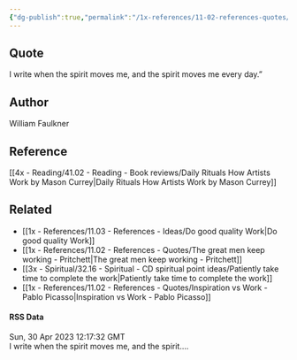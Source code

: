 ```yaml
---
{"dg-publish":true,"permalink":"/1x-references/11-02-references-quotes/i-write-when-the-spirit-moves-me-william-faulkner/","title":"structure note","dgShowBacklinks":false}
---
```



## Quote
I write when the spirit moves me, and the spirit moves me every day.”

## Author
William Faulkner

## Reference
[[4x - Reading/41.02 - Reading - Book reviews/Daily Rituals How Artists Work by Mason Currey\|Daily Rituals How Artists Work by Mason Currey]]

## Related
- [[1x - References/11.03 - References - Ideas/Do good quality Work\|Do good quality Work]]
- [[1x - References/11.02 - References - Quotes/The great men keep working - Pritchett\|The great men keep working - Pritchett]]
- [[3x - Spiritual/32.16 - Spiritual - CD spiritual point ideas/Patiently take time to complete the work\|Patiently take time to complete the work]]
- [[1x - References/11.02 - References - Quotes/Inspiration vs Work - Pablo Picasso\|Inspiration vs Work - Pablo Picasso]]

#### RSS Data
<div class='date'>Sun, 30 Apr 2023 12:17:32 GMT</div>
<div class='description'> I write when the spirit moves me, and the spirit.... </div>
